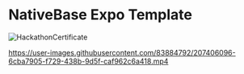 


# NativeBase Expo Template
![HackathonCertificate](https://user-images.githubusercontent.com/83884792/207400519-20f2d1b7-db00-4a97-9ec3-e978d2e33a51.png)




https://user-images.githubusercontent.com/83884792/207406096-6cba7905-f729-438b-9d5f-caf962c6a418.mp4

